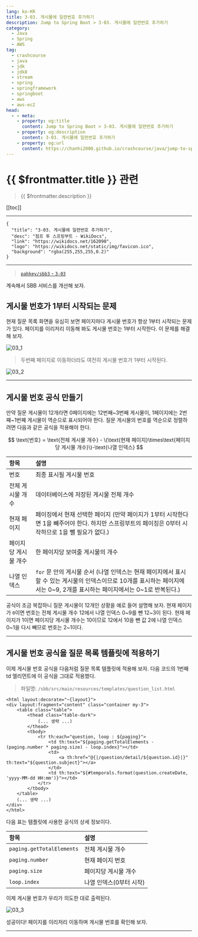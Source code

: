 ```yaml
---
lang: ko-KR
title: 3-03. 게시물에 일련번호 추가하기
description: Jump to Spring Boot > 3-03. 게시물에 일련번호 추가하기
category:
  - Java
  - Spring
  - AWS
tag: 
  - crashcourse
  - java
  - jdk
  - jdk8
  - stream
  - spring
  - springframework
  - springboot
  - aws
  - aws-ec2
head:
  - - meta:
    - property: og:title
      content: Jump to Spring Boot > 3-03. 게시물에 일련번호 추가하기
    - property: og:description
      content: 3-03. 게시물에 일련번호 추가하기
    - property: og:url
      content: https://chanhi2000.github.io/crashcourse/java/jump-to-spring-boot/03C.html
---
```


# {{ $frontmatter.title }} 관련

> {{ $frontmatter.description }}

[[toc]]

---

```component VPCard
{
  "title": "3-03. 게시물에 일련번호 추가하기",
  "desc": "점프 투 스프링부트 - WikiDocs",
  "link": "https://wikidocs.net/162090",
  "logo": "https://wikidocs.net/static/img/favicon.ico",
  "background": "rgba(255,255,255,0.2)"
}
```

---

> [<FontIcon icon="iconfont icon-github"/> `pahkey/sbb3` - <FontIcon icon="iconfont icon-folder"/> `3-03`](https://github.com/pahkey/sbb3/tree/3-03)

<VidStack src="youtube/j07TZlXm2ek"/>

계속해서 SBB 서비스를 개선해 보자.

## 게시물 번호가 1부터 시작되는 문제

현재 질문 목록 화면을 유심히 보면 페이지마다 게시물 번호가 항상 1부터 시작되는 문제가 있다. 페이지를 이리저리 이동해 봐도 게시물 번호는 1부터 시작한다. 이 문제를 해결해 보자.

![03_1](https://wikidocs.net/images/page/162090/C_3-03_1.png)

> 두번째 페이지로 이동하더라도 여전히 게시물 번호가 1부터 시작된다.

![03_2](https://wikidocs.net/images/page/162090/C_3-03_2.png)

---

## 게시물 번호 공식 만들기

만약 질문 게시물이 12개라면 0페이지에는 12번째~3번째 게시물이, 1페이지에는 2번째~1번째 게시물이 역순으로 표시되어야 한다. 질문 게시물의 번호를 역순으로 정렬하려면 다음과 같은 공식을 적용해야 한다.

$$
\text{번호} = \text{전체 게시물 개수} - \(\text{현재 페이지}\times\text{페이지당 게시물 개수}\)-\text{나열 인덱스}
$$


| 항목 | 설명 |
| :--- | :--- |
| 번호 | 최종 표시될 게시물 번호 |
| 전체 게시물 개수 | 데이터베이스에 저장된 게시물 전체 개수 |
| 현재 페이지 | 페이징에서 현재 선택한 페이지 (만약 페이지가 1부터 시작한다면 1을 빼주어야 한다. 하지만 스프링부트의 페이징은 0부터 시작하므로 1을 뺄 필요가 없다.) |
| 페이지당 게시물 개수 | 한 페이지당 보여줄 게시물의 개수 |
| 나열 인덱스 | `for` 문 안의 게시물 순서 (나열 인덱스는 현재 페이지에서 표시할 수 있는 게시물의 인덱스이므로 10개를 표시하는 페이지에서는 0~9, 2개를 표시하는 페이지에서는 0~1로 반복된다.) |

공식이 조금 복잡하니 질문 게시물이 12개인 상황을 예로 들어 설명해 보자. 현재 페이지가 `0`이면 번호는 전체 게시물 개수 12에서 나열 인덱스 0~9를 뺀 12~3이 된다. 현재 페이지가 1이면 페이지당 게시물 개수는 10이므로 12에서 10을 뺀 값 2에 나열 인덱스 0~1을 다시 빼므로 번호는 2~1이다.

---

## 게시물 번호 공식을 질문 목록 템플릿에 적용하기

이제 게시물 번호 공식을 다음처럼 질문 목록 템플릿에 적용해 보자. 다음 코드의 1번째 td 엘리먼트에 이 공식을 그대로 적용했다.

> 파일명: <FontIcon icon="iconfont icon-folder"/>`/sbb/src/main/resources/templates/`<FontIcon icon="iconfont icon-page"/>`question_list.html`

```html{9}
<html layout:decorate="~{layout}">
<div layout:fragment="content" class="container my-3">
    <table class="table">
        <thead class="table-dark">
            (... 생략 ...)
        </thead>
        <tbody>
            <tr th:each="question, loop : ${paging}">
                <td th:text="${paging.getTotalElements - (paging.number * paging.size) - loop.index}"></td>
                <td>
                    <a th:href="@{|/question/detail/${question.id}|}" th:text="${question.subject}"></a>
                </td>
                <td th:text="${#temporals.format(question.createDate, 'yyyy-MM-dd HH:mm')}"></td>
            </tr>
        </tbody>
    </table>
    (... 생략 ...)
</div>
</html>
```

다음 표는 템플릿에 사용한 공식의 상세 정보이다.

| 항목 | 설명 |
| :--- | :--- |
| `paging.getTotalElements` | 전체 게시물 개수 |
| `paging.number` | 현재 페이지 번호 |
| `paging.size` | 페이지당 게시물 개수 |
| `loop.index` | 나열 인덱스(0부터 시작) |

이제 게시물 번호가 우리가 의도한 대로 출력된다.

![03_3](https://wikidocs.net/images/page/162090/C_3-03_3.png)

성공이다! 페이지를 이리저리 이동하며 게시물 번호를 확인해 보자.

---

<TagLinks />
